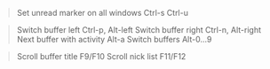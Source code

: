> Set unread marker on all windows
Ctrl-s Ctrl-u

> Switch buffer left
Ctrl-p, Alt-left
> Switch buffer right
Ctrl-n, Alt-right
> Next buffer with activity
Alt-a
> Switch buffers
Alt-0...9

> Scroll buffer title
F9/F10
> Scroll nick list
F11/F12
